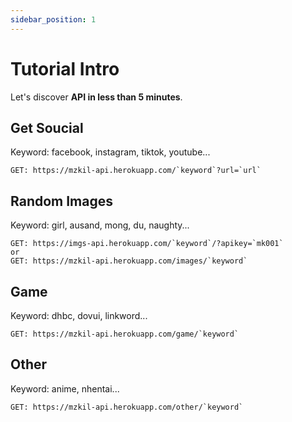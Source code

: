```yaml
---
sidebar_position: 1
---
```


# Tutorial Intro

Let's discover **API in less than 5 minutes**.

## Get Soucial
Keyword: facebook, instagram, tiktok, youtube...
```shell
GET: https://mzkil-api.herokuapp.com/`keyword`?url=`url`
```
## Random Images
Keyword: girl, ausand, mong, du, naughty...
```shell
GET: https://imgs-api.herokuapp.com/`keyword`/?apikey=`mk001`
or
GET: https://mzkil-api.herokuapp.com/images/`keyword`
```

## Game

Keyword: dhbc, dovui, linkword...

```shell
GET: https://mzkil-api.herokuapp.com/game/`keyword`
```

## Other

Keyword: anime, nhentai...

```shell
GET: https://mzkil-api.herokuapp.com/other/`keyword`
```